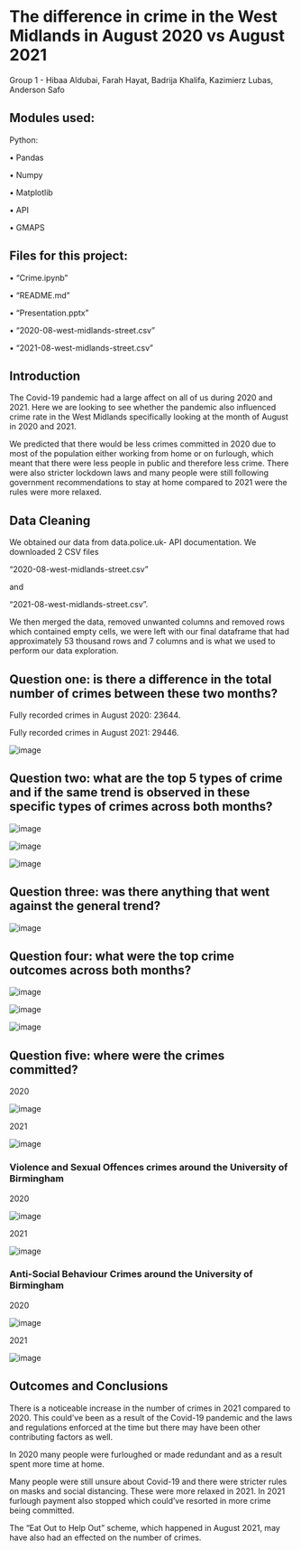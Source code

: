 # The difference in crime in the West Midlands in August 2020 vs August 2021

Group 1 - Hibaa Aldubai, Farah Hayat, Badrija Khalifa, Kazimierz Lubas, Anderson Safo

## Modules used:
Python:

•	Pandas

•	Numpy

•	Matplotlib

•	API

•	GMAPS

## Files for this project:

•	“Crime.ipynb”

•	“README.md”

•	“Presentation.pptx”

•	“2020-08-west-midlands-street.csv”

•	“2021-08-west-midlands-street.csv”

## Introduction

The Covid-19 pandemic had a large affect on all of us during 2020 and 2021. Here we are looking to see whether the pandemic also influenced crime rate in the West Midlands specifically looking at the month of August in 2020 and 2021.

We predicted that there would be less crimes committed in 2020 due to most of the population either working from home or on furlough, which meant that there were less people in public and therefore less crime. There were also stricter lockdown laws and many people were still following government recommendations to stay at home compared to 2021 were the rules were more relaxed. 

## Data Cleaning

We obtained our data from data.police.uk- API documentation.
We downloaded 2 CSV files

“2020-08-west-midlands-street.csv”

and

“2021-08-west-midlands-street.csv”.

We then merged the data, removed unwanted columns and removed rows which contained empty cells, we were left with our final dataframe that had approximately 53 thousand rows and 7 columns and is what we used to perform our data exploration. 

## Question one: is there a difference in the total number of crimes between these two months?

Fully recorded crimes in August 2020: 23644.

Fully recorded crimes in August 2021: 29446.

![image](https://user-images.githubusercontent.com/109045338/196573113-0380c961-a4d4-4ec5-a3b2-5fa3551cbc51.png)

## Question two: what are the top 5 types of crime and if the same trend is observed in these specific types of crimes across both months?

![image](https://user-images.githubusercontent.com/109045338/196573335-8d2c5044-4fb6-4e60-af2c-a0192bbe39a1.png)

![image](https://user-images.githubusercontent.com/109045338/196573345-4fbf7a48-54f6-40ee-973b-8b09239d947b.png)

![image](https://user-images.githubusercontent.com/109045338/196573355-9fba9494-de7f-4042-8c80-683d9b97a606.png)

## Question three: was there anything that went against the general trend?

![image](https://user-images.githubusercontent.com/109045338/196573457-949b57e4-5c78-4af4-94c8-491d46005456.png)

## Question four: what were the top crime outcomes across both months?

![image](https://user-images.githubusercontent.com/109045338/196573519-a139373c-8465-4776-ad48-663b386c89e9.png)

![image](https://user-images.githubusercontent.com/109045338/196573528-1214670d-0b35-4df1-8fc9-9532bf297210.png)

![image](https://user-images.githubusercontent.com/109045338/196573538-3e315f72-d1aa-489e-9468-d58486fd8cd9.png)

## Question five: where were the crimes committed?

2020

![image](https://user-images.githubusercontent.com/109045338/196573620-f8209288-8c82-494d-9643-15d888cf7e82.png)

2021

![image]("C:\Users\badri\project-one\Images\2021_heatmap_top_5..png")

### Violence and Sexual Offences crimes around the University of Birmingham

2020

![image](https://user-images.githubusercontent.com/109045338/196573691-a0e3452b-7244-4493-8cc7-4f276ffbb267.png)

2021

![image](https://user-images.githubusercontent.com/109045338/196573703-fc1b4cdb-b8e0-4df8-8669-2676e6a198d9.png)

### Anti-Social Behaviour Crimes around the University of Birmingham

2020

![image](https://user-images.githubusercontent.com/109045338/196573749-d7114df7-0a71-4c4b-bde5-0019a3148bba.png)

2021

![image](https://user-images.githubusercontent.com/109045338/196573767-530e5308-cb79-4ad7-b8d9-bb3718698423.png)

## Outcomes and Conclusions

There is a noticeable increase in the number of crimes in 2021 compared to 2020. This could’ve been as a result of the Covid-19 pandemic and the laws and regulations enforced at the time but there may have been other contributing factors as well.

In 2020 many people were furloughed or made redundant and as a result spent more time at home.

Many people were still unsure about Covid-19 and there were stricter rules on masks and social distancing. These were more relaxed in 2021.
In 2021 furlough payment also stopped which could’ve resorted in more crime being committed.

The “Eat Out to Help Out” scheme, which happened in August 2021, may have also had an effected on the number of crimes.

